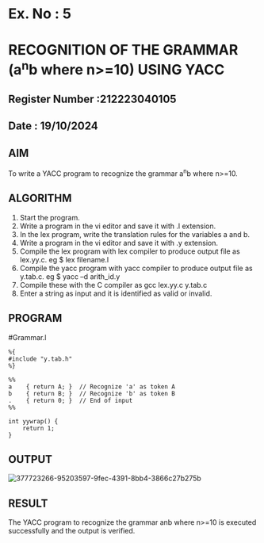 # Ex. No : 5	
# RECOGNITION OF THE GRAMMAR (a<sup>n</sup>b where n>=10) USING YACC
## Register Number :212223040105
## Date : 19/10/2024

## AIM   
To write a YACC program to recognize the grammar a<sup>n</sup>b where n>=10.

## ALGORITHM
1.	Start the program.
2.	Write a program in the vi editor and save it with .l extension.
3.	In the lex program, write the translation rules for the variables a and b.
4.	Write a program in the vi editor and save it with .y extension.
5.	Compile the lex program with lex compiler to produce output file as lex.yy.c. eg $ lex filename.l
6.	Compile the yacc program with yacc compiler to produce output file as y.tab.c. eg $ yacc –d arith_id.y
7.	Compile these with the C compiler as gcc lex.yy.c y.tab.c
8.	Enter a string as input and it is identified as valid or invalid.
 
## PROGRAM
#Grammar.l
```
%{
#include "y.tab.h"
%}

%%
a    { return A; }  // Recognize 'a' as token A
b    { return B; }  // Recognize 'b' as token B
.    { return 0; }  // End of input
%%

int yywrap() {
    return 1;
}
```
## OUTPUT 
![377723266-95203597-9fec-4391-8bb4-3866c27b275b](https://github.com/user-attachments/assets/5a601e63-015d-4af2-a165-70a28679fc92)

## RESULT
The YACC program to recognize the grammar anb where n>=10 is executed successfully and the output is verified.

